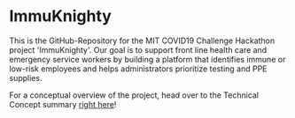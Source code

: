 # ImmuKnighty
This is the GitHub-Repository for the MIT COVID19 Challenge Hackathon project 'ImmuKnighty'.
Our goal is to support front line health care and emergency service workers by building a platform that identifies immune or low-risk employees and helps administrators prioritize testing and PPE supplies.

For a conceptual overview of the project, head over to the Technical Concept summary [right here](https://docs.google.com/document/d/1Nj9U5AZ1pVKqO3gS0XEi0ZIP_zJagGDmEVBenufjrkY/edit?usp=sharing)!
